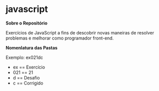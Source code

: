 # javascript
<strong>Sobre o Repositório</strong>

Exercícios de JavaScript a fins de descobrir novas maneiras de resolver problemas e melhorar como programador front-end.

<strong>Nomenlatura das Pastas</strong>

Exemplo: ex021dc

<ul>
    <li>ex == Exercício</li>
    <li>021 == 21</li>
    <li>d == Desafio</li>
    <li>c == Corrigido</li>
</ul>